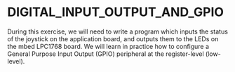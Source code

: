 # DIGITAL_INPUT_OUTPUT_AND_GPIO
During this exercise, we will need to write a program which inputs the status of the joystick on the application board, and  outputs them to the LEDs on the mbed LPC1768 board. We will learn in practice how to configure a General  Purpose Input Output (GPIO) peripheral at the register-level (low-level).
